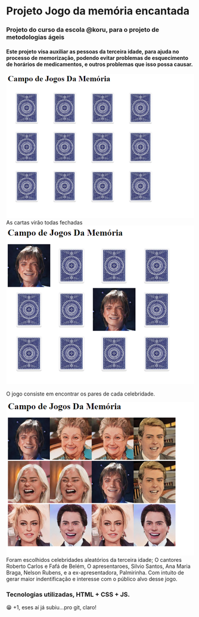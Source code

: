 # Projeto Jogo da memória encantada

### Projeto do curso da escola @koru, para o projeto de metodologias ágeis

#### Este projeto visa auxiliar as pessoas da terceira idade, para ajuda no processo de memorização, podendo evitar problemas de esquecimento de horários de medicamentos, e outros problemas que isso possa causar.


<img src="./imagens/Jogabilidade/image.png">
As cartas virão todas fechadas

<img src="./imagens/Jogabilidade/image (1).png">

O jogo consiste em encontrar os pares de cada celebridade.



<img src="./imagens/Jogabilidade/image (2).png">
Foram escolhidos celebridades aleatórios da terceira idade; O cantores Roberto Carlos e Fafá de Belém, O apresentaroes, Silvio Santos, Ana Maria Braga, Nelson Rubens, e a ex-apresentadora, Palmirinha. Com intuito de gerar maior indentificação e interesse com o público alvo desse jogo.

### Tecnologias utilizadas, HTML + CSS + JS.

😁 +1, eses aí já subiu...pro git, claro!